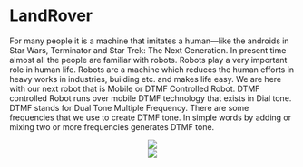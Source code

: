 # LandRover
For many people it is a machine that imitates a human—like the androids in Star Wars, Terminator and Star Trek: The Next Generation.
In present time almost all the people are familiar with robots. Robots play a very important role in human life. Robots are a machine which reduces the human efforts in heavy works in industries, building etc. and makes life easy. We are here with our next robot that is Mobile or DTMF Controlled Robot. DTMF controlled Robot runs over mobile DTMF technology that exists in Dial tone.
DTMF stands for Dual Tone Multiple Frequency. There are some frequencies that we use to create DTMF tone. In simple words by adding or mixing two or more frequencies generates DTMF tone. 


<center><img src='https://circuitdigest.com/sites/default/files/projectimage_mic/DTMF-Controlled-Robot.jpg'></center>

<div style="text-align: center;">


  <img src="https://circuitdigest.com/sites/default/files/projectimage_mic/DTMF-Controlled-Robot.jpg">


</div>


